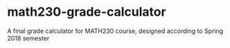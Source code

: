 # math230-grade-calculator
A final grade calculator for MATH230 course, designed according to Spring 2018 semester
